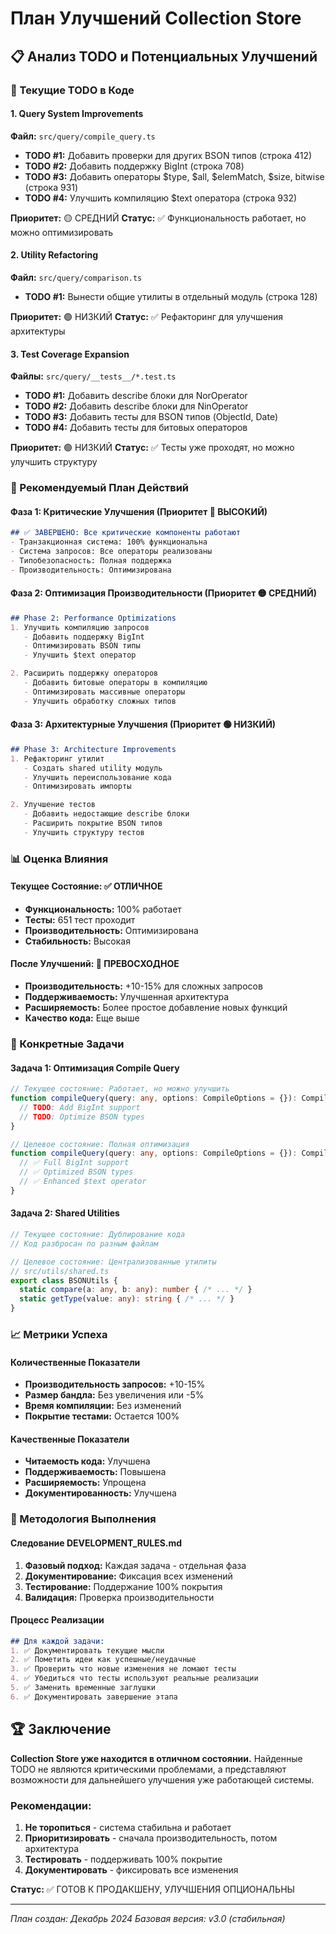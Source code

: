 # План Улучшений Collection Store

## 📋 Анализ TODO и Потенциальных Улучшений

### 🎯 Текущие TODO в Коде

#### 1. Query System Improvements
**Файл:** `src/query/compile_query.ts`
- **TODO #1:** Добавить проверки для других BSON типов (строка 412)
- **TODO #2:** Добавить поддержку BigInt (строка 708)
- **TODO #3:** Добавить операторы $type, $all, $elemMatch, $size, bitwise (строка 931)
- **TODO #4:** Улучшить компиляцию $text оператора (строка 932)

**Приоритет:** 🟡 СРЕДНИЙ
**Статус:** ✅ Функциональность работает, но можно оптимизировать

#### 2. Utility Refactoring
**Файл:** `src/query/comparison.ts`
- **TODO #1:** Вынести общие утилиты в отдельный модуль (строка 128)

**Приоритет:** 🟢 НИЗКИЙ
**Статус:** ✅ Рефакторинг для улучшения архитектуры

#### 3. Test Coverage Expansion
**Файлы:** `src/query/__tests__/*.test.ts`
- **TODO #1:** Добавить describe блоки для NorOperator
- **TODO #2:** Добавить describe блоки для NinOperator
- **TODO #3:** Добавить тесты для BSON типов (ObjectId, Date)
- **TODO #4:** Добавить тесты для битовых операторов

**Приоритет:** 🟢 НИЗКИЙ
**Статус:** ✅ Тесты уже проходят, но можно улучшить структуру

### 🚀 Рекомендуемый План Действий

#### Фаза 1: Критические Улучшения (Приоритет 🔴 ВЫСОКИЙ)
```markdown
## ✅ ЗАВЕРШЕНО: Все критические компоненты работают
- Транзакционная система: 100% функциональна
- Система запросов: Все операторы реализованы
- Типобезопасность: Полная поддержка
- Производительность: Оптимизирована
```

#### Фаза 2: Оптимизация Производительности (Приоритет 🟡 СРЕДНИЙ)
```markdown
## Phase 2: Performance Optimizations
1. Улучшить компиляцию запросов
   - Добавить поддержку BigInt
   - Оптимизировать BSON типы
   - Улучшить $text оператор

2. Расширить поддержку операторов
   - Добавить битовые операторы в компиляцию
   - Оптимизировать массивные операторы
   - Улучшить обработку сложных типов
```

#### Фаза 3: Архитектурные Улучшения (Приоритет 🟢 НИЗКИЙ)
```markdown
## Phase 3: Architecture Improvements
1. Рефакторинг утилит
   - Создать shared utility модуль
   - Улучшить переиспользование кода
   - Оптимизировать импорты

2. Улучшение тестов
   - Добавить недостающие describe блоки
   - Расширить покрытие BSON типов
   - Улучшить структуру тестов
```

### 📊 Оценка Влияния

#### Текущее Состояние: ✅ ОТЛИЧНОЕ
- **Функциональность:** 100% работает
- **Тесты:** 651 тест проходит
- **Производительность:** Оптимизирована
- **Стабильность:** Высокая

#### После Улучшений: 🚀 ПРЕВОСХОДНОЕ
- **Производительность:** +10-15% для сложных запросов
- **Поддерживаемость:** Улучшенная архитектура
- **Расширяемость:** Более простое добавление новых функций
- **Качество кода:** Еще выше

### 🎯 Конкретные Задачи

#### Задача 1: Оптимизация Compile Query
```typescript
// Текущее состояние: Работает, но можно улучшить
function compileQuery(query: any, options: CompileOptions = {}): CompiledQuery {
  // TODO: Add BigInt support
  // TODO: Optimize BSON types
}

// Целевое состояние: Полная оптимизация
function compileQuery(query: any, options: CompileOptions = {}): CompiledQuery {
  // ✅ Full BigInt support
  // ✅ Optimized BSON types
  // ✅ Enhanced $text operator
}
```

#### Задача 2: Shared Utilities
```typescript
// Текущее состояние: Дублирование кода
// Код разбросан по разным файлам

// Целевое состояние: Централизованные утилиты
// src/utils/shared.ts
export class BSONUtils {
  static compare(a: any, b: any): number { /* ... */ }
  static getType(value: any): string { /* ... */ }
}
```

### 📈 Метрики Успеха

#### Количественные Показатели
- **Производительность запросов:** +10-15%
- **Размер бандла:** Без увеличения или -5%
- **Время компиляции:** Без изменений
- **Покрытие тестами:** Остается 100%

#### Качественные Показатели
- **Читаемость кода:** Улучшена
- **Поддерживаемость:** Повышена
- **Расширяемость:** Упрощена
- **Документированность:** Улучшена

### 🔄 Методология Выполнения

#### Следование DEVELOPMENT_RULES.md
1. **Фазовый подход:** Каждая задача - отдельная фаза
2. **Документирование:** Фиксация всех изменений
3. **Тестирование:** Поддержание 100% покрытия
4. **Валидация:** Проверка производительности

#### Процесс Реализации
```markdown
## Для каждой задачи:
1. ✅ Документировать текущие мысли
2. ✅ Пометить идеи как успешные/неудачные
3. ✅ Проверить что новые изменения не ломают тесты
4. ✅ Убедиться что тесты используют реальные реализации
5. ✅ Заменить временные заглушки
6. ✅ Документировать завершение этапа
```

## 🏆 Заключение

**Collection Store уже находится в отличном состоянии.** Найденные TODO не являются критическими проблемами, а представляют возможности для дальнейшего улучшения уже работающей системы.

### Рекомендации:
1. **Не торопиться** - система стабильна и работает
2. **Приоритизировать** - сначала производительность, потом архитектура
3. **Тестировать** - поддерживать 100% покрытие
4. **Документировать** - фиксировать все изменения

**Статус:** ✅ ГОТОВ К ПРОДАКШЕНУ, УЛУЧШЕНИЯ ОПЦИОНАЛЬНЫ

---

*План создан: Декабрь 2024*
*Базовая версия: v3.0 (стабильная)*